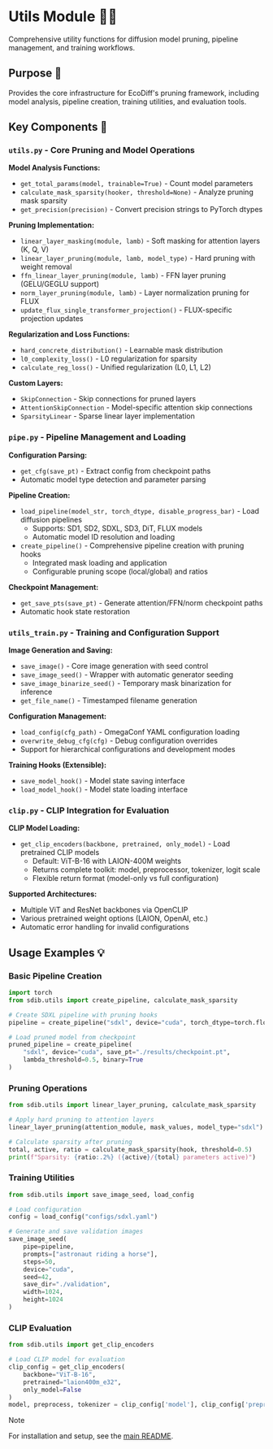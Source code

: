 # Utils Module 🔧✨

Comprehensive utility functions for diffusion model pruning, pipeline management, and training workflows.

## Purpose 🎯

Provides the core infrastructure for EcoDiff's pruning framework, including model analysis, pipeline creation, training utilities, and evaluation tools.

## Key Components 🧩

### `utils.py` - Core Pruning and Model Operations

**Model Analysis Functions:**
- `get_total_params(model, trainable=True)` - Count model parameters
- `calculate_mask_sparsity(hooker, threshold=None)` - Analyze pruning mask sparsity
- `get_precision(precision)` - Convert precision strings to PyTorch dtypes

**Pruning Implementation:**
- `linear_layer_masking(module, lamb)` - Soft masking for attention layers (K, Q, V)
- `linear_layer_pruning(module, lamb, model_type)` - Hard pruning with weight removal
- `ffn_linear_layer_pruning(module, lamb)` - FFN layer pruning (GELU/GEGLU support)
- `norm_layer_pruning(module, lamb)` - Layer normalization pruning for FLUX
- `update_flux_single_transformer_projection()` - FLUX-specific projection updates

**Regularization and Loss Functions:**
- `hard_concrete_distribution()` - Learnable mask distribution
- `l0_complexity_loss()` - L0 regularization for sparsity
- `calculate_reg_loss()` - Unified regularization (L0, L1, L2)

**Custom Layers:**
- `SkipConnection` - Skip connections for pruned layers
- `AttentionSkipConnection` - Model-specific attention skip connections
- `SparsityLinear` - Sparse linear layer implementation

### `pipe.py` - Pipeline Management and Loading

**Configuration Parsing:**
- `get_cfg(save_pt)` - Extract config from checkpoint paths
- Automatic model type detection and parameter parsing

**Pipeline Creation:**
- `load_pipeline(model_str, torch_dtype, disable_progress_bar)` - Load diffusion pipelines
  - Supports: SD1, SD2, SDXL, SD3, DiT, FLUX models
  - Automatic model ID resolution and loading
- `create_pipeline()` - Comprehensive pipeline creation with pruning hooks
  - Integrated mask loading and application
  - Configurable pruning scope (local/global) and ratios

**Checkpoint Management:**
- `get_save_pts(save_pt)` - Generate attention/FFN/norm checkpoint paths
- Automatic hook state restoration

### `utils_train.py` - Training and Configuration Support

**Image Generation and Saving:**
- `save_image()` - Core image generation with seed control
- `save_image_seed()` - Wrapper with automatic generator seeding  
- `save_image_binarize_seed()` - Temporary mask binarization for inference
- `get_file_name()` - Timestamped filename generation

**Configuration Management:**
- `load_config(cfg_path)` - OmegaConf YAML configuration loading
- `overwrite_debug_cfg(cfg)` - Debug configuration overrides
- Support for hierarchical configurations and development modes

**Training Hooks (Extensible):**
- `save_model_hook()` - Model state saving interface
- `load_model_hook()` - Model state loading interface

### `clip.py` - CLIP Integration for Evaluation

**CLIP Model Loading:**
- `get_clip_encoders(backbone, pretrained, only_model)` - Load pretrained CLIP models
  - Default: ViT-B-16 with LAION-400M weights
  - Returns complete toolkit: model, preprocessor, tokenizer, logit scale
  - Flexible return format (model-only vs full configuration)

**Supported Architectures:**
- Multiple ViT and ResNet backbones via OpenCLIP
- Various pretrained weight options (LAION, OpenAI, etc.)
- Automatic error handling for invalid configurations

## Usage Examples 💡

### Basic Pipeline Creation
```python
import torch
from sdib.utils import create_pipeline, calculate_mask_sparsity

# Create SDXL pipeline with pruning hooks
pipeline = create_pipeline("sdxl", device="cuda", torch_dtype=torch.float16)

# Load pruned model from checkpoint
pruned_pipeline = create_pipeline(
    "sdxl", device="cuda", save_pt="./results/checkpoint.pt",
    lambda_threshold=0.5, binary=True
)
```

### Pruning Operations
```python
from sdib.utils import linear_layer_pruning, calculate_mask_sparsity

# Apply hard pruning to attention layers
linear_layer_pruning(attention_module, mask_values, model_type="sdxl")

# Calculate sparsity after pruning
total, active, ratio = calculate_mask_sparsity(hook, threshold=0.5)
print(f"Sparsity: {ratio:.2%} ({active}/{total} parameters active)")
```

### Training Utilities
```python
from sdib.utils import save_image_seed, load_config

# Load configuration
config = load_config("configs/sdxl.yaml")

# Generate and save validation images
save_image_seed(
    pipe=pipeline,
    prompts=["astronaut riding a horse"],
    steps=50,
    device="cuda",
    seed=42,
    save_dir="./validation",
    width=1024,
    height=1024
)
```

### CLIP Evaluation
```python
from sdib.utils import get_clip_encoders

# Load CLIP model for evaluation
clip_config = get_clip_encoders(
    backbone="ViT-B-16",
    pretrained="laion400m_e32",
    only_model=False
)
model, preprocess, tokenizer = clip_config['model'], clip_config['preprocess'], clip_config['tokenizer']
```

> [!NOTE]
> For installation and setup, see the [main README](../../../README.md).
